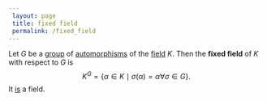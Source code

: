 ```yaml
---
 layout: page
 title: fixed field
 permalink: /fixed_field
---
```

Let $G$ be a [group](https://defsmath.github.io/DefsMath/group) of [automorphisms](https://defsmath.github.io/DefsMath/automorphism_group) of the [field](https://defsmath.github.io/DefsMath/field) $K$. Then the **fixed field** of $K$ with respect to $G$ is $$K^G = \{\alpha\in K\mid \sigma(\alpha) = \alpha\forall \sigma\in G\}.$$
It [is](https://defsmath.github.io/DefsMath/fixed_field_is_a_field) a field.